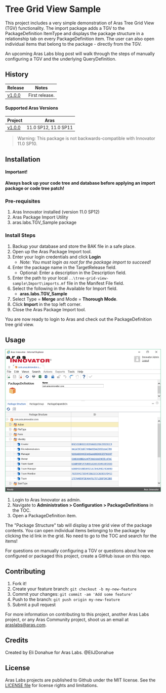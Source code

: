 # Tree Grid View Sample

This project includes a very simple demonstration of Aras Tree Grid View (TGV) functionality. The import package adds a TGV to the PackageDefinition ItemType and displays the package structure in a relationship tab on every PackageDefinition item. The user can also open individual items that belong to the package - directly from the TGV.

An upcoming Aras Labs blog post will walk through the steps of manually configuring a TGV and the underlying QueryDefinition.  

## History

Release | Notes
--------|--------
[v1.0.0](https://github.com/ArasLabs/tree-grid-view-sample/releases/tag/v1.0.0) | First release.

#### Supported Aras Versions

Project | Aras
--------|------
[v1.0.0](https://github.com/ArasLabs/tree-grid-view-sample/releases/tag/v1.0.0) | 11.0 SP12, 11.0 SP11

> Warning: This package is not backwards-compatible with Innovator 11.0 SP10. 

## Installation

#### Important!
**Always back up your code tree and database before applying an import package or code tree patch!**

### Pre-requisites

1. Aras Innovator installed (version 11.0 SP12)
2. Aras Package Import Utility
3. aras.labs.TGV_Sample package

### Install Steps

1. Backup your database and store the BAK file in a safe place.
2. Open up the Aras Package Import tool.
3. Enter your login credentials and click **Login**
    * _Note: You must login as root for the package import to succeed!_
4. Enter the package name in the TargetRelease field.
    * Optional: Enter a description in the Description field.
5. Enter the path to your local `..\tree-grid-view-sample\Import\imports.mf` file in the Manifest File field.
6. Select the following in the Available for Import field.
    * **aras.labs.TGV_Sample**
7. Select Type = **Merge** and Mode = **Thorough Mode**.
8. Click **Import** in the top left corner.
9. Close the Aras Package Import tool.

You are now ready to login to Aras and check out the PackageDefinition tree grid view.

## Usage

![screenshot](Screenshots/screenshot.png)

1. Login to Aras Innovator as admin.
2. Navigate to **Administration > Configuration > PackageDefinitions** in the TOC.
3. Open a PackageDefinition item. 

The "Package Structure" tab will display a tree grid view of the package contents. You can open individual items belonging to the package by clicking the id link in the grid. No need to go to the TOC and search for the items!

For questions on manually configuring a TGV or questions about how we configured or packaged this project, create a GitHub issue on this repo. 

## Contributing

1. Fork it!
2. Create your feature branch: `git checkout -b my-new-feature`
3. Commit your changes: `git commit -am 'Add some feature'`
4. Push to the branch: `git push origin my-new-feature`
5. Submit a pull request

For more information on contributing to this project, another Aras Labs project, or any Aras Community project, shoot us an email at araslabs@aras.com.

## Credits

Created by Eli Donahue for Aras Labs. @EliJDonahue

## License

Aras Labs projects are published to Github under the MIT license. See the [LICENSE file](./LICENSE.md) for license rights and limitations.